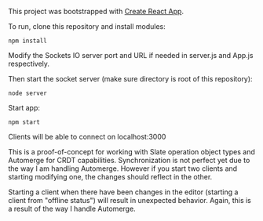 This project was bootstrapped with [Create React App](https://github.com/facebookincubator/create-react-app).

To run, clone this repository and install modules:
```
npm install
```

Modify the Sockets IO server port and URL if needed in server.js and App.js respectively.

Then start the socket server (make sure directory is root of this repository):
```
node server
```

Start app:
```
npm start
```

Clients will be able to connect on localhost:3000

This is a proof-of-concept for working with Slate operation object types and Automerge for CRDT capabilities. Synchronization is not perfect yet due to the way I am handling Automerge. However if you start two clients and starting modifying one, the changes should reflect in the other.

Starting a client when there have been changes in the editor (starting a client from "offline status") will result in unexpected behavior. Again, this is a result of the way I handle Automerge.